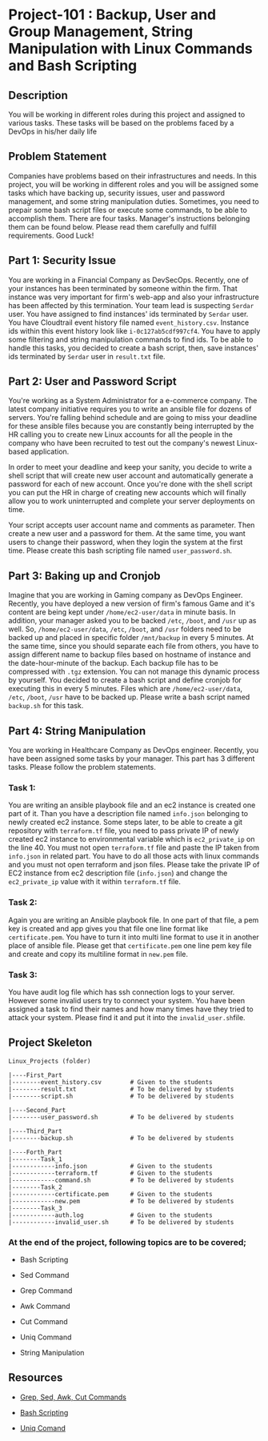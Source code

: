 # Project-101 : Backup, User and Group Management, String Manipulation with Linux Commands and Bash Scripting

## Description

You will be working in different roles during this project and assigned to various tasks. These tasks will be based on the problems faced by a DevOps in his/her daily life

## Problem Statement
Companies have problems based on their infrastructures and needs. In this project, you will be working in different roles and you will be assigned some tasks which have backing up, security issues, user and password management, and some string manipulation duties. Sometimes, you need to prepair some bash script files or execute some commands, to be able to accomplish them. There are four tasks. Manager's instructions belonging them can be found below. Please read them carefully and fulfill requirements. Good Luck!

## Part 1: Security Issue
You are working in a Financial Company as DevSecOps. Recently, one of your instances has been terminated by someone within the firm. That instance was very important for firm's web-app and also your infrastructure has been affected by this termination. Your team lead is suspecting `Serdar` user. You have assigned to find instances' ids terminated by `Serdar` user. You have Cloudtrail event history file named `event_history.csv`. Instance ids within this event history look like `i-0c127ab5cdf997cf4`. You have to apply some filtering and string manipulation commands to find ids. To be able to handle this tasks, you decided to create a bash script, then, save instances' ids terminated by `Serdar` user in `result.txt` file.  

## Part 2: User and Password Script
You're working as a System Administrator for a e-commerce company. The latest company initiative requires you to write an ansible file for dozens of servers. You're falling behind schedule and are going to miss your deadline for these ansible files because you are constantly being interrupted by the HR calling you to create new Linux accounts for all the people in the company who have been recruited to test out the company's newest Linux-based application.

In order to meet your deadline and keep your sanity, you decide to write a shell script that will create new user account and automatically generate a password for each of new account. Once you're done with the shell script you can put the HR in charge of creating new accounts which will finally allow you to work uninterrupted and complete your server deployments on time. 

Your script accepts user account name and comments as parameter. Then create a new user and a password for them. At the same time, you want users to change their password, when they login the system at the first time. Please create this bash scripting file named `user_password.sh`. 

## Part 3: Baking up and Cronjob

Imagine that you are working in Gaming company as DevOps Engineer. Recently, you have deployed a new version of firm's famous Game and it's content are being kept under `/home/ec2-user/data` in minute basis. In addition, your manager asked you to be backed `/etc`, `/boot`, and `/usr` up as well. So, `/home/ec2-user/data`, `/etc`, `/boot`, and `/usr` folders need to be backed up and placed in specific folder `/mnt/backup` in every 5 minutes. At the same time, since you should separate each file from others, you have to assign different name to backup files based on hostname of instance and the date-hour-minute of the backup. Each backup file has to be compressed with `.tgz` extension. You can not manage this dynamic process by yourself. You decided to create a bash script and define cronjob for executing this in every 5 minutes. Files which are  `/home/ec2-user/data`, `/etc`, `/boot`, `/usr` have to be backed up. Please write a bash script named `backup.sh` for this task.

## Part 4: String Manipulation

You are working in Healthcare Company as DevOps engineer. Recently, you have been assigned some tasks by your manager. This part has 3 different tasks. Please follow the problem statements. 

### Task 1: 
You are writing an ansible playbook file and an ec2 instance is created one part of it. Than you have a description file named `info.json` belonging to newly created ec2 instance. Some steps later, to be able to create a git repository with `terraform.tf` file, you need to pass private IP of newly created ec2 instance to environmental variable which is `ec2_private_ip` on the line 40. You must not open `terraform.tf` file and paste the IP taken from `info.json` in related part. You have to do all those acts with linux commands and you must not open terraform and json files. Please take the private IP of EC2 instance from ec2 description file (`info.json`) and change the `ec2_private_ip` value with it within `terraform.tf` file. 


### Task 2:
Again you are writing an Ansible playbook file. In one part of that file, a pem key is created and app gives you that file one line format like `certificate.pem`. You have to turn it into multi line format to use it in another place of ansible file. Please get that `certificate.pem` one line pem key file and create and copy its multiline format in `new.pem` file. 

### Task 3: 

You have audit log file which has ssh connection logs to your server. However some invalid users try to connect your system. You have been assigned a task to find their names and how many times have they tried to attack your system. Please find it and put it into the `invalid_user.sh`file. 

## Project Skeleton 

```
Linux_Projects (folder)

|----First_Part
|--------event_history.csv        # Given to the students
|--------result.txt               # To be delivered by students 
|--------script.sh                # To be delivered by students  

|----Second_Part
|--------user_password.sh         # To be delivered by students

|----Third_Part                   
|--------backup.sh                # To be delivered by students

|----Forth_Part
|--------Task_1
|------------info.json            # Given to the students
|------------terraform.tf         # Given to the students
|------------command.sh           # To be delivered by students  
|--------Task_2
|------------certificate.pem      # Given to the students
|------------new.pem              # To be delivered by students
|--------Task_3                   
|------------auth.log             # Given to the students
|------------invalid_user.sh      # To be delivered by students
```

### At the end of the project, following topics are to be covered;

- Bash Scripting

- Sed Command

- Grep Command

- Awk Command

- Cut Command

- Uniq Command

- String Manipulation

## Resources

- [Grep, Sed, Awk, Cut Commands](https://blog.knoldus.com/play-with-text-in-linux-grep-cut-awk-sed/)

- [Bash Scripting](https://linuxconfig.org/bash-scripting-tutorial-for-beginners)

- [Uniq Comand](https://www.geeksforgeeks.org/uniq-command-in-linux-with-examples/)


